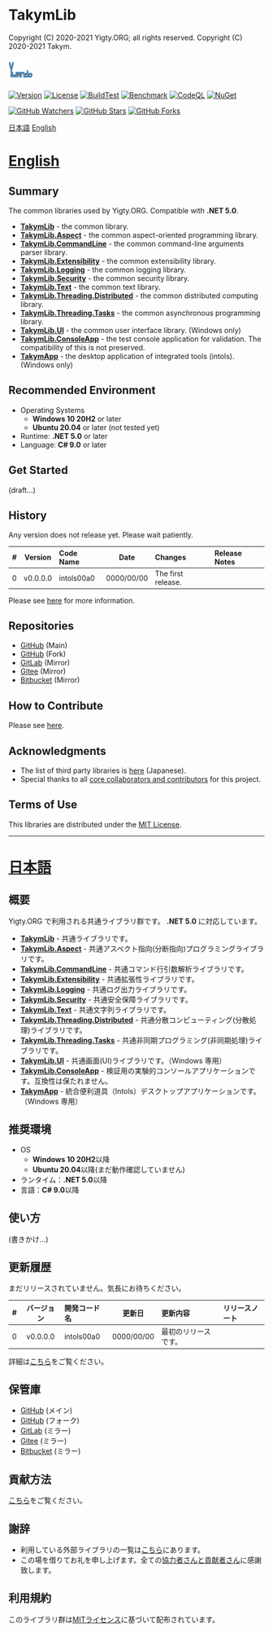# TakymLib
Copyright (C) 2020-2021 Yigty.ORG; all rights reserved.
Copyright (C) 2020-2021 Takym.

![Takym](LOGO.png)

[![Version](https://img.shields.io/badge/version-none-inactive)](https://github.com/YigtyORG/TakymLib/releases)
[![License](https://img.shields.io/github/license/YigtyORG/TakymLib)](LICENSE.md)
[![BuildTest](https://github.com/YigtyORG/TakymLib/workflows/BuildTest/badge.svg)](https://github.com/YigtyORG/TakymLib/actions/workflows/BuildTest.yml)
[![Benchmark](https://github.com/YigtyORG/TakymLib/workflows/Benchmark/badge.svg)](https://github.com/YigtyORG/TakymLib/actions/workflows/Benchmark.yml)
[![CodeQL](https://github.com/YigtyORG/TakymLib/workflows/CodeQL/badge.svg)](https://github.com/YigtyORG/TakymLib/actions/workflows/CodeQL.yml)
[![NuGet](https://github.com/YigtyORG/TakymLib/workflows/NuGet/badge.svg)](https://github.com/YigtyORG/TakymLib/actions/workflows/NuGet.yml)

[![GitHub Watchers](https://img.shields.io/github/watchers/YigtyORG/TakymLib?style=social)](https://github.com/YigtyORG/TakymLib/watchers)
[![GitHub Stars](https://img.shields.io/github/stars/YigtyORG/TakymLib?style=social)](https://github.com/YigtyORG/TakymLib/stargazers)
[![GitHub Forks](https://img.shields.io/github/forks/YigtyORG/TakymLib?style=social)](https://github.com/YigtyORG/TakymLib/network/members)

[日本語](#ja)
[English](#en)



# <a id="en" href="#en">English</a>

## Summary
The common libraries used by Yigty.ORG.
Compatible with **.NET 5.0**.
* **[TakymLib](./src/TakymLib)** - the common library.
* **[TakymLib.Aspect](./src/TakymLib.Aspect)** - the common aspect-oriented programming library.
* **[TakymLib.CommandLine](./src/TakymLib.CommandLine)** - the common command-line arguments parser library.
* **[TakymLib.Extensibility](./src/TakymLib.Extensibility)** - the common extensibility library.
* **[TakymLib.Logging](./src/TakymLib.Logging)** - the common logging library.
* **[TakymLib.Security](./src/TakymLib.Security)** - the common security library.
* **[TakymLib.Text](./src/TakymLib.Text)** - the common text library.
* **[TakymLib.Threading.Distributed](./src/TakymLib.Threading.Distributed)** - the common distributed computing library.
* **[TakymLib.Threading.Tasks](./src/TakymLib.Threading.Tasks)** - the common asynchronous programming library.
* **[TakymLib.UI](./src/TakymLib.UI)** - the common user interface library. (Windows only)
* **[TakymLib.ConsoleApp](./src/TakymLib.ConsoleApp)** - the test console application for validation. The compatibility of this is not preserved.
* **[TakymApp](./src/TakymApp)** - the desktop application of integrated tools (intols). (Windows only)

## Recommended Environment
* Operating Systems
	* **Windows 10 20H2** or later
	* **Ubuntu 20.04** or later (not tested yet)
* Runtime: **.NET 5.0** or later
* Language: **C# 9.0** or later

## Get Started
(draft...)

## History
Any version does not release yet. Please wait patiently.

| # |Version |Code Name |Date      |Changes           |Release Notes|
|--:|:------:|:---------|:--------:|:-----------------|:------------|
|  0|v0.0.0.0|intols00a0|0000/00/00|The first release.|             |

Please see [here](./CHANGELOG.md) for more information.

## Repositories
- [GitHub](https://github.com/YigtyORG/TakymLib) (Main)
- [GitHub](https://github.com/Takym/TakymLib) (Fork)
- [GitLab](https://gitlab.com/Takym/TakymLib) (Mirror)
- [Gitee](https://gitee.com/Takym/TakymLib) (Mirror)
- [Bitbucket](https://bitbucket.org/Takym/takymlib) (Mirror)

## How to Contribute
Please see [here](./CONTRIBUTING.md).

## Acknowledgments
* The list of third party libraries is [here](./docs/third-party.md) (Japanese).
* Special thanks to all [core collaborators and contributors](./CONTRIBUTORS.md) for this project.

## Terms of Use
This libraries are distributed under the [MIT License](LICENSE.md).


----------------------------------------------------------------


# <a id="ja" href="#ja">日本語</a>

## 概要
Yigty.ORG で利用される共通ライブラリ群です。
**.NET 5.0** に対応しています。
* **[TakymLib](./src/TakymLib)** - 共通ライブラリです。
* **[TakymLib.Aspect](./src/TakymLib.Aspect)** - 共通アスペクト指向(分断指向)プログラミングライブラリです。
* **[TakymLib.CommandLine](./src/TakymLib.CommandLine)** - 共通コマンド行引数解析ライブラリです。
* **[TakymLib.Extensibility](./src/TakymLib.Extensibility)** - 共通拡張性ライブラリです。
* **[TakymLib.Logging](./src/TakymLib.Logging)** - 共通ログ出力ライブラリです。
* **[TakymLib.Security](./src/TakymLib.Security)** - 共通安全保障ライブラリです。
* **[TakymLib.Text](./src/TakymLib.Text)** - 共通文字列ライブラリです。
* **[TakymLib.Threading.Distributed](./src/TakymLib.Threading.Distributed)** - 共通分散コンピューティング(分散処理)ライブラリです。
* **[TakymLib.Threading.Tasks](./src/TakymLib.Threading.Tasks)** - 共通非同期プログラミング(非同期処理)ライブラリです。
* **[TakymLib.UI](./src/TakymLib.UI)** - 共通画面(UI)ライブラリです。（Windows 専用）
* **[TakymLib.ConsoleApp](./src/TakymLib.ConsoleApp)** - 検証用の実験的コンソールアプリケーションです。互換性は保たれません。
* **[TakymApp](./src/TakymApp)** - 統合便利道具（Intols）デスクトップアプリケーションです。（Windows 専用）

## 推奨環境
* OS
	* **Windows 10 20H2**以降
	* **Ubuntu 20.04**以降(まだ動作確認していません)
* ランタイム：**.NET 5.0**以降
* 言語：**C# 9.0**以降

## 使い方
(書きかけ...)

## 更新履歴
まだリリースされていません。気長にお待ちください。

| # |バージョン|開発コード名|更新日    |更新内容            |リリースノート|
|--:|:--------:|:-----------|:--------:|:-------------------|:-------------|
|  0|v0.0.0.0  |intols00a0  |0000/00/00|最初のリリースです。|              |

詳細は[こちら](./CHANGELOG.md)をご覧ください。

## 保管庫
- [GitHub](https://github.com/YigtyORG/TakymLib) (メイン)
- [GitHub](https://github.com/Takym/TakymLib) (フォーク)
- [GitLab](https://gitlab.com/Takym/TakymLib) (ミラー)
- [Gitee](https://gitee.com/Takym/TakymLib) (ミラー)
- [Bitbucket](https://bitbucket.org/Takym/takymlib) (ミラー)

## 貢献方法
[こちら](./CONTRIBUTING.md)をご覧ください。

## 謝辞
* 利用している外部ライブラリの一覧は[こちら](./docs/third-party.md)にあります。
* この場を借りてお礼を申し上げます。全ての[協力者さんと貢献者さん](./CONTRIBUTORS.md)に感謝致します。

## 利用規約
このライブラリ群は[MITライセンス](LICENSE.md)に基づいて配布されています。
